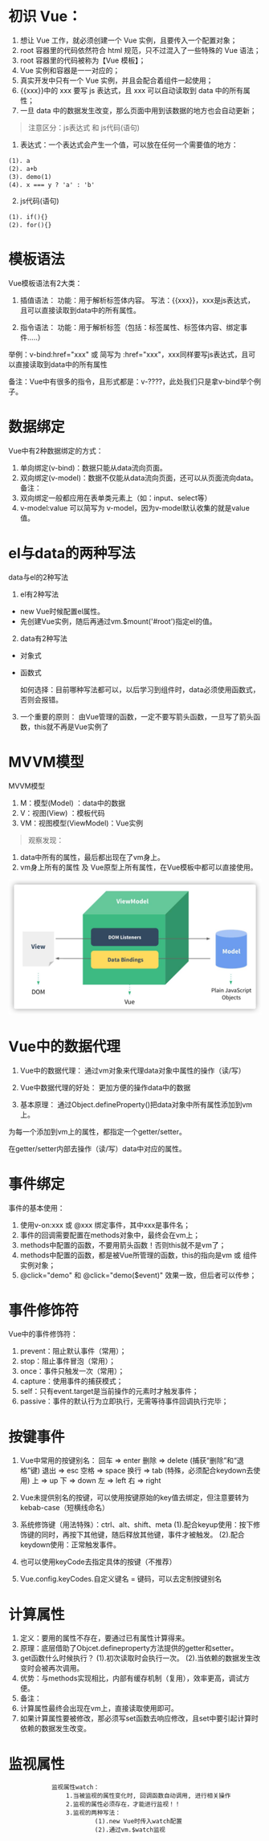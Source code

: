 # 初识 Vue： 
1. 想让 Vue 工作，就必须创建一个 Vue 实例，且要传入一个配置对象；
2. root 容器里的代码依然符合 html 规范，只不过混入了一些特殊的 Vue 语法；
3. root 容器里的代码被称为【Vue 模板】；
4. Vue 实例和容器是一一对应的；
5. 真实开发中只有一个 Vue 实例，并且会配合着组件一起使用；
6. {{xxx}}中的 xxx 要写 js 表达式，且 xxx 可以自动读取到 data 中的所有属性；
7. 一旦 data 中的数据发生改变，那么页面中用到该数据的地方也会自动更新；

> 注意区分：js表达式 和 js代码(语句)
1. 表达式：一个表达式会产生一个值，可以放在任何一个需要值的地方：
```
(1). a
(2). a+b
(3). demo(1)
(4). x === y ? 'a' : 'b'
```

2. js代码(语句)
```
(1). if(){}
(2). for(){}
```
# 模板语法

Vue模板语法有2大类：
1. 插值语法：
    功能：用于解析标签体内容。
    写法：{{xxx}}，xxx是js表达式，且可以直接读取到data中的所有属性。

2. 指令语法：
    功能：用于解析标签（包括：标签属性、标签体内容、绑定事件.....）

  举例：v-bind:href="xxx" 或  简写为 :href="xxx"，xxx同样要写js表达式，且可以直接读取到data中的所有属性

  备注：Vue中有很多的指令，且形式都是：v-????，此处我们只是拿v-bind举个例子。

# 数据绑定

Vue中有2种数据绑定的方式：
1. 单向绑定(v-bind)：数据只能从data流向页面。
2. 双向绑定(v-model)：数据不仅能从data流向页面，还可以从页面流向data。
备注：
1. 双向绑定一般都应用在表单类元素上（如：input、select等）
2. v-model:value 可以简写为 v-model，因为v-model默认收集的就是value值。

# el与data的两种写法
data与el的2种写法
1. el有2种写法
- new Vue时候配置el属性。
- 先创建Vue实例，随后再通过vm.$mount('#root')指定el的值。
2. data有2种写法
- 对象式

- 函数式

  如何选择：目前哪种写法都可以，以后学习到组件时，data必须使用函数式，否则会报错。
3. 一个重要的原则：
由Vue管理的函数，一定不要写箭头函数，一旦写了箭头函数，this就不再是Vue实例了

# MVVM模型

MVVM模型
1. M：模型(Model) ：data中的数据
2. V：视图(View) ：模板代码
3. VM：视图模型(ViewModel)：Vue实例
> 观察发现：
1. data中所有的属性，最后都出现在了vm身上。
2. vm身上所有的属性 及 Vue原型上所有属性，在Vue模板中都可以直接使用。

<img src="images/image-20211215214202260.png" alt="image-20211215214202260" style="zoom:50%;" />

# Vue中的数据代理

1. Vue中的数据代理：
    通过vm对象来代理data对象中属性的操作（读/写）

2. Vue中数据代理的好处：
    更加方便的操作data中的数据

3. 基本原理：
    通过Object.defineProperty()把data对象中所有属性添加到vm上。

  为每一个添加到vm上的属性，都指定一个getter/setter。

  在getter/setter内部去操作（读/写）data中对应的属性。

# 事件绑定

事件的基本使用：
1. 使用v-on:xxx 或 @xxx 绑定事件，其中xxx是事件名；
2. 事件的回调需要配置在methods对象中，最终会在vm上；
3. methods中配置的函数，不要用箭头函数！否则this就不是vm了；
4. methods中配置的函数，都是被Vue所管理的函数，this的指向是vm 或 组件实例对象；
5. @click="demo" 和 @click="demo($event)" 效果一致，但后者可以传参；

# 事件修饰符

Vue中的事件修饰符：
1. prevent：阻止默认事件（常用）；
2. stop：阻止事件冒泡（常用）；
3. once：事件只触发一次（常用）；
4. capture：使用事件的捕获模式；
5. self：只有event.target是当前操作的元素时才触发事件；
6. passive：事件的默认行为立即执行，无需等待事件回调执行完毕；

# 按键事件

1. Vue中常用的按键别名：
回车 => enter
删除 => delete (捕获“删除”和“退格”键)
退出 => esc
空格 => space
换行 => tab (特殊，必须配合keydown去使用)
上 => up
下 => down
左 => left
右 => right

2. Vue未提供别名的按键，可以使用按键原始的key值去绑定，但注意要转为kebab-case（短横线命名）

3. 系统修饰键（用法特殊）：ctrl、alt、shift、meta
(1).配合keyup使用：按下修饰键的同时，再按下其他键，随后释放其他键，事件才被触发。
(2).配合keydown使用：正常触发事件。

4. 也可以使用keyCode去指定具体的按键（不推荐）

5. Vue.config.keyCodes.自定义键名 = 键码，可以去定制按键别名

# 计算属性
1. 定义：要用的属性不存在，要通过已有属性计算得来。
2. 原理：底层借助了Objcet.defineproperty方法提供的getter和setter。
3. get函数什么时候执行？
  (1).初次读取时会执行一次。
  (2).当依赖的数据发生改变时会被再次调用。
4. 优势：与methods实现相比，内部有缓存机制（复用），效率更高，调试方便。
5. 备注：
  1. 计算属性最终会出现在vm上，直接读取使用即可。
  2. 如果计算属性要被修改，那必须写set函数去响应修改，且set中要引起计算时依赖的数据发生改变。

# 监视属性

				监视属性watch：
					1.当被监视的属性变化时, 回调函数自动调用, 进行相关操作
					2.监视的属性必须存在，才能进行监视！！
					3.监视的两种写法：
							(1).new Vue时传入watch配置
							(2).通过vm.$watch监视